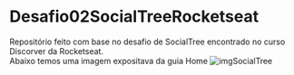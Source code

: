 # Desafio02SocialTreeRocketseat
Repositório feito com base no desafio de SocialTree encontrado no curso Discorver da Rocketseat.
<br>
Abaixo temos uma imagem expositava da guia Home
![imgSocialTree](https://user-images.githubusercontent.com/102265187/181806770-6666eaef-3869-43f0-aa79-d1e1b8ae9a91.png)
